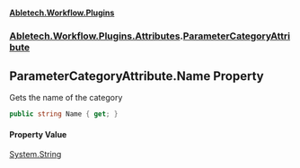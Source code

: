 #### [Abletech.Workflow.Plugins](index.md 'index')
### [Abletech.Workflow.Plugins.Attributes](Abletech_Workflow_Plugins_Attributes.md 'Abletech.Workflow.Plugins.Attributes').[ParameterCategoryAttribute](ParameterCategoryAttribute.md 'Abletech.Workflow.Plugins.Attributes.ParameterCategoryAttribute')
## ParameterCategoryAttribute.Name Property
Gets the name of the category  
```csharp
public string Name { get; }
```
#### Property Value
[System.String](https://docs.microsoft.com/en-us/dotnet/api/System.String 'System.String')
